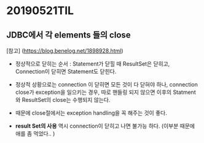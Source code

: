 # 20190521TIL

## JDBC에서 각 elements 들의 close
[참고] (https://blog.benelog.net/1898928.html)

- 정상적으로 닫히는 순서 : Statement가 닫힐 때 ResultSet은 닫히고, Connection이 닫히면 Statement도 닫힌다. 

- 정상적 상황으로는 connection 이 닫히면 모든 것이 다 닫혀야 하나, connection close가 exception을 일으키는 경우, 따로 핸들링 되지 않으면 이후의 Statment와 ResultSet의 close는 수행되지 않는다.

- 때문에 close절에서는 exception handling을 꼭 해주는 것이 좋다.

- __result Set의 사용__ 역시 connection이 닫히고 나면 불가능 하다. (이부분 때문에 애를 좀 먹었다.. )

